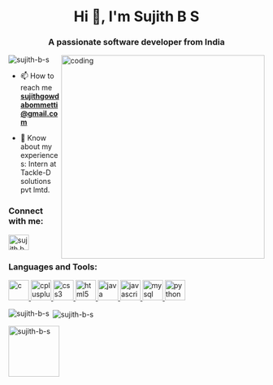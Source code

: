 <h1 align="center">Hi 👋, I'm Sujith B S</h1>
<h3 align="center">A passionate software developer from India</h3>
<img align="right" alt="coding" width="400" src="https://remakelearning.org/wp-content/uploads/2020/01/122.gif">

<p align="left"> <img src="https://komarev.com/ghpvc/?username=sujith-b-s&label=Profile%20views&color=0e75b6&style=flat" alt="sujith-b-s" /> </p>

<!-- 🌱 I’m currently learning **JavaScript**-->

- 📫 How to reach me **sujithgowdabommetti@gmail.com**

- 📄 Know about my experiences: Intern at Tackle-D solutions pvt lmtd.

<h3 align="left">Connect with me:</h3>
<p align="left">
<a href="https://linkedin.com/in/sujith b s" target="blank"><img align="center" src="https://th.bing.com/th/id/R.abdb36b128f0cfcee1329ddb1365a99b?rik=Q8UtGzuevu7ZBw&riu=http%3a%2f%2flofrev.net%2fwp-content%2fphotos%2f2017%2f04%2flinkedin_logo.jpg&ehk=WX0fSjGgisCu4YfNc2IBnr7nLADE%2f06resHyt%2fqG1pg%3d&risl=&pid=ImgRaw&r=0" alt="sujith b s" height="30" width="40" /></a>
</p>

<h3 align="left">Languages and Tools:</h3>
<p align="left"> <a href="https://www.cprogramming.com/" target="_blank" rel="noreferrer"> <img src="https://th.bing.com/th/id/OIP.qYFK12ySmNftp3CsOEC2zAHaHZ?pid=ImgDet&rs=1" alt="c" width="40" height="40"/> </a> <a href="https://www.w3schools.com/cpp/" target="_blank" rel="noreferrer"> <img src="https://juststickers.in/wp-content/uploads/2016/09/c-plus-plus.png" alt="cplusplus" width="40" height="40"/> </a> <a href="https://www.w3schools.com/css/" target="_blank" rel="noreferrer"> <img src="https://th.bing.com/th/id/OIP.v_LAtGZmwMWrSBRwsAiHtgHaEM?w=290&h=180&c=7&r=0&o=5&dpr=1.3&pid=1.7" alt="css3" width="40" height="40"/> </a> <a href="https://www.w3.org/html/" target="_blank" rel="noreferrer"> <img src="https://th.bing.com/th/id/OIP.7ROZKUBdZL2UXt3X4suREgHaHa?pid=ImgDet&rs=1" alt="html5" width="40" height="40"/> </a> <a href="https://www.java.com" target="_blank" rel="noreferrer"> <img src="https://img.favpng.com/17/0/17/java-logo-png-favpng-DLF12zZMm6yTJJKHT3vpx32ey.jpg" alt="java" width="40" height="40"/> </a> <a href="https://developer.mozilla.org/en-US/docs/Web/JavaScript" target="_blank" rel="noreferrer"> <img src="https://th.bing.com/th/id/OIP.25vSXGJsvi1u3JIjcfvfNQHaEo?pid=ImgDet&rs=1" alt="javascript" width="40" height="40"/> </a> <a href="https://www.mysql.com/" target="_blank" rel="noreferrer"> <img src="https://www.pikpng.com/pngl/b/56-560974_mysql-logo-png-clipart.png" alt="mysql" width="40" height="40"/> </a> <a href="https://www.python.org" target="_blank" rel="noreferrer"> <img src="https://seeklogo.net/wp-content/uploads/2020/12/python-logo.png" alt="python" width="40" height="40"/> </a> </p>

<p><img align="left" src="https://github-readme-stats.vercel.app/api/top-langs?username=sujith-b-s&show_icons=true&locale=en&layout=compact" alt="sujith-b-s" /></p>

<p>&nbsp;<img align="center" src="https://github-readme-stats.vercel.app/api?username=sujith-b-s&show_icons=true&locale=en" alt="sujith-b-s" /></p>

<p><img align="center" width="100" src="https://th.bing.com/th/id/OIP.fqZ9-PPqcG_cm0k3JfoINQHaEK?pid=ImgDet&rs=1" alt="sujith-b-s" /></p>

